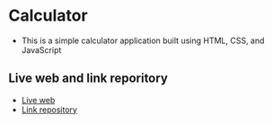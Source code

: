# Calculator
+ This is a simple calculator application built using HTML, CSS, and JavaScript
## Live web and link reporitory
+ [Live web](https://lngcmchouu.github.io/Calculator)
+ [Link repository](https://github.com/lngcmchouu/Calculator.git)
